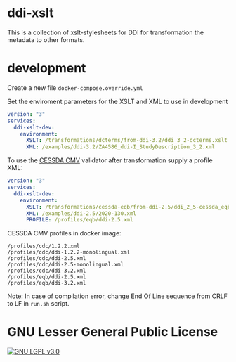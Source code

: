 ddi-xslt
========

This is a collection of xslt-stylesheets for DDI for transformation the metadata to other formats.

# development

Create a new file `docker-compose.override.yml`

Set the enviroment parameters for the XSLT and XML to use in development

```yml
version: "3"
services:
  ddi-xslt-dev:
    environment:
      XSLT: /transformations/dcterms/from-ddi-3.2/ddi_3_2-dcterms.xslt
      XML: /examples/ddi-3.2/ZA4586_ddi-I_StudyDescription_3_2.xml
```

To use the [CESSDA CMV](https://cmv.cessda.eu) validator after transformation supply a profile XML:
```yml
version: "3"
services:
  ddi-xslt-dev:
    environment:
      XSLT: /transformations/cessda-eqb/from-ddi-2.5/ddi_2_5-cessda_eqb.xslt
      XML: /examples/ddi-2.5/2020-130.xml
      PROFILE: /profiles/eqb/ddi-2.5.xml
```
CESSDA CMV profiles in docker image:
```
/profiles/cdc/1.2.2.xml
/profiles/cdc/ddi-1.2.2-monolingual.xml
/profiles/cdc/ddi-2.5.xml
/profiles/cdc/ddi-2.5-monolingual.xml
/profiles/cdc/ddi-3.2.xml
/profiles/eqb/ddi-2.5.xml
/profiles/eqb/ddi-3.2.xml
```


Note: In case of compilation error, change End Of Line sequence from CRLF to LF in `run.sh` script.

GNU Lesser General Public License
=========================

[![GNU LGPL v3.0](https://www.gnu.org/graphics/lgplv3-147x51.png)](https://www.gnu.org/licenses/lgpl-3.0.html)
